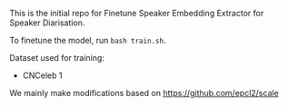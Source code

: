 This is the initial repo for Finetune Speaker Embedding Extractor for Speaker Diarisation.

To finetune the model, run ```bash train.sh```.

Dataset used for training:
- CNCeleb 1

We mainly make modifications based on https://github.com/epcl2/scale

